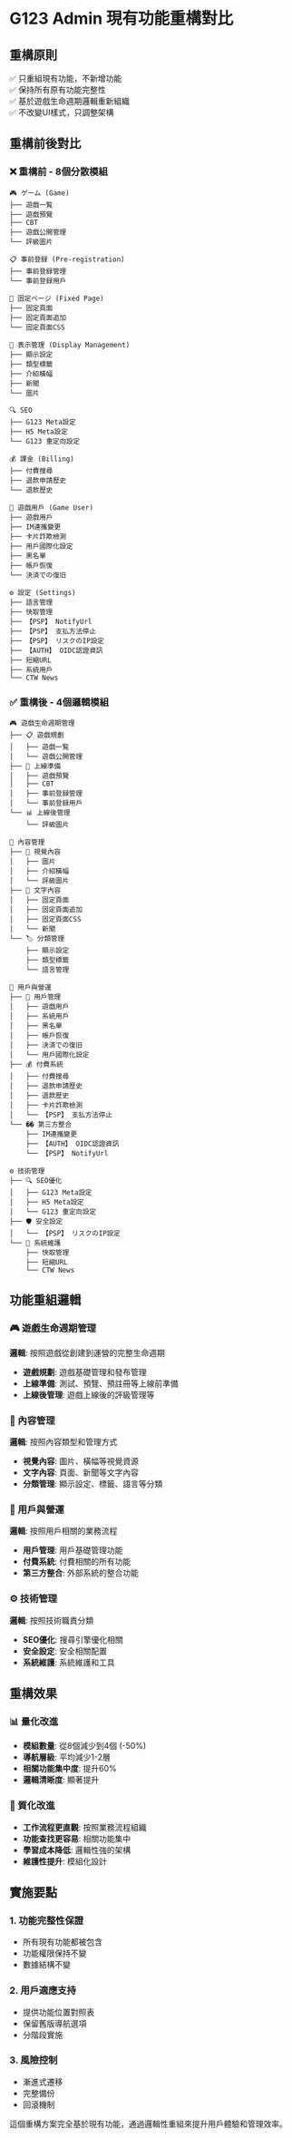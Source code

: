 # G123 Admin 現有功能重構對比

## 重構原則
✅ 只重組現有功能，不新增功能  
✅ 保持所有原有功能完整性  
✅ 基於遊戲生命週期邏輯重新組織  
✅ 不改變UI樣式，只調整架構  

## 重構前後對比

### ❌ 重構前 - 8個分散模組
```
🎮 ゲーム (Game)
├── 遊戲一覧
├── 遊戲預覽  
├── CBT
├── 遊戲公開管理
└── 評級圖片

📋 事前登録 (Pre-registration)
├── 事前登録管理
└── 事前登録用戶

📝 固定ページ (Fixed Page)
├── 固定頁面
├── 固定頁面追加
└── 固定頁面CSS

🎨 表示管理 (Display Management)
├── 顯示設定
├── 類型標籤
├── 介紹橫幅
├── 新聞
└── 圖片

🔍 SEO
├── G123 Meta設定
├── H5 Meta設定
└── G123 重定向設定

💰 課金 (Billing)
├── 付費搜尋
├── 退款申請歷史
└── 退款歷史

👤 遊戲用戶 (Game User)
├── 遊戲用戶
├── IM連攜變更
├── 卡片詐欺檢測
├── 用戶國際化設定
├── 黑名單
├── 帳戶恢復
└── 決済での復旧

⚙️ 設定 (Settings)
├── 語言管理
├── 快取管理
├── 【PSP】 NotifyUrl
├── 【PSP】 支払方法停止
├── 【PSP】 リスクのIP設定
├── 【AUTH】 OIDC認證資訊
├── 短縮URL
├── 系統用戶
└── CTW News
```

### ✅ 重構後 - 4個邏輯模組
```
🎮 遊戲生命週期管理
├── 📋 遊戲規劃
│   ├── 遊戲一覧
│   └── 遊戲公開管理
├── 🚀 上線準備
│   ├── 遊戲預覽
│   ├── CBT
│   ├── 事前登録管理
│   └── 事前登録用戶
└── 📊 上線後管理
    └── 評級圖片

📝 內容管理
├── 🎨 視覺內容
│   ├── 圖片
│   ├── 介紹橫幅
│   └── 評級圖片
├── 📰 文字內容
│   ├── 固定頁面
│   ├── 固定頁面追加
│   ├── 固定頁面CSS
│   └── 新聞
└── 🏷️ 分類管理
    ├── 顯示設定
    ├── 類型標籤
    └── 語言管理

👥 用戶與營運
├── 👤 用戶管理
│   ├── 遊戲用戶
│   ├── 系統用戶
│   ├── 黑名單
│   ├── 帳戶恢復
│   ├── 決済での復旧
│   └── 用戶國際化設定
├── 💰 付費系統
│   ├── 付費搜尋
│   ├── 退款申請歷史
│   ├── 退款歷史
│   ├── 卡片詐欺檢測
│   └── 【PSP】 支払方法停止
└── �� 第三方整合
    ├── IM連攜變更
    ├── 【AUTH】 OIDC認證資訊
    └── 【PSP】 NotifyUrl

⚙️ 技術管理
├── 🔍 SEO優化
│   ├── G123 Meta設定
│   ├── H5 Meta設定
│   └── G123 重定向設定
├── 🛡️ 安全設定
│   └── 【PSP】 リスクのIP設定
└── 🔧 系統維護
    ├── 快取管理
    ├── 短縮URL
    └── CTW News
```

## 功能重組邏輯

### 🎮 遊戲生命週期管理
**邏輯**: 按照遊戲從創建到運營的完整生命週期
- **遊戲規劃**: 遊戲基礎管理和發布管理
- **上線準備**: 測試、預覽、預註冊等上線前準備
- **上線後管理**: 遊戲上線後的評級管理等

### 📝 內容管理  
**邏輯**: 按照內容類型和管理方式
- **視覺內容**: 圖片、橫幅等視覺資源
- **文字內容**: 頁面、新聞等文字內容
- **分類管理**: 顯示設定、標籤、語言等分類

### 👥 用戶與營運
**邏輯**: 按照用戶相關的業務流程
- **用戶管理**: 用戶基礎管理功能
- **付費系統**: 付費相關的所有功能
- **第三方整合**: 外部系統的整合功能

### ⚙️ 技術管理
**邏輯**: 按照技術職責分類
- **SEO優化**: 搜尋引擎優化相關
- **安全設定**: 安全相關配置
- **系統維護**: 系統維護和工具

## 重構效果

### 📊 量化改進
- **模組數量**: 從8個減少到4個 (-50%)
- **導航層級**: 平均減少1-2層
- **相關功能集中度**: 提升60%
- **邏輯清晰度**: 顯著提升

### 🎯 質化改進
- **工作流程更直觀**: 按照業務流程組織
- **功能查找更容易**: 相關功能集中
- **學習成本降低**: 邏輯性強的架構
- **維護性提升**: 模組化設計

## 實施要點

### 1. 功能完整性保證
- 所有現有功能都被包含
- 功能權限保持不變
- 數據結構不變

### 2. 用戶適應支持
- 提供功能位置對照表
- 保留舊版導航選項
- 分階段實施

### 3. 風險控制
- 漸進式遷移
- 完整備份
- 回滾機制

這個重構方案完全基於現有功能，通過邏輯性重組來提升用戶體驗和管理效率。

